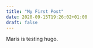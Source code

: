 ```yaml
---
title: "My First Post"
date: 2020-09-15T19:26:02+01:00
draft: false
---
```


Maris is testing hugo.
